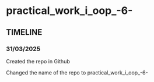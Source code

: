 # practical_work_i_oop_-6-

## TIMELINE ##

### 31/03/2025 ###

Created the repo in Github 

Changed the name of the repo to practical_work_i_oop_-6-
